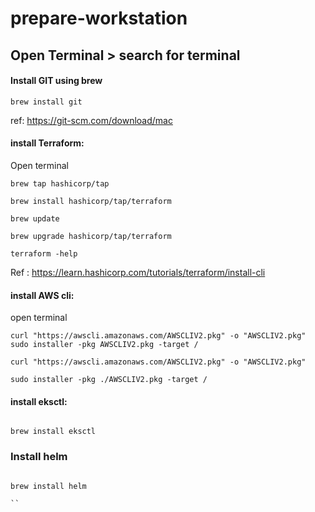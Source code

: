 # prepare-workstation

## Open Terminal > search for terminal

#### Install GIT using brew

```
brew install git
```

ref: https://git-scm.com/download/mac

#### install Terraform:

Open terminal

```
brew tap hashicorp/tap

brew install hashicorp/tap/terraform

brew update

brew upgrade hashicorp/tap/terraform

terraform -help
```
Ref :  https://learn.hashicorp.com/tutorials/terraform/install-cli

#### install AWS cli:

open terminal

```
curl "https://awscli.amazonaws.com/AWSCLIV2.pkg" -o "AWSCLIV2.pkg"
sudo installer -pkg AWSCLIV2.pkg -target /

curl "https://awscli.amazonaws.com/AWSCLIV2.pkg" -o "AWSCLIV2.pkg"

sudo installer -pkg ./AWSCLIV2.pkg -target /
```

#### install eksctl:

```

brew install eksctl

```

### Install helm

```

brew install helm

``





